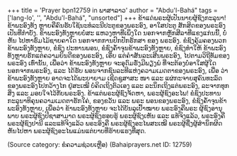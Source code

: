 +++
title = 'Prayer bpn12759 in ພາສາລາວ'
author = "Abdu'l-Bahá"
tags = ['lang-lo', '', "Abdu'l-Bahá", "unsorted"]
+++
ຂ້າແດ່ພຣະຜູ້ເປັນນາຍຜູ້ຊົງກະລຸນາ! ຂ້າພະອົງທັງ ຫຼາຍຄືຄົນຮັບໃຊ້ນະທໍລະນີປະຕູຂອງພຣະອົງ, ອາໃສປະຕູ ສັກສິດຂອງພຣະອົງເປັນທີ່ກໍາບັງ. ຂ້າພະອົງທັງຫຼາຍບໍ່ສະ ແຫວງຫາທີ່ເພິ່ງໃດ ນອກຈາກຫຼັກສີລາທີ່ແຂງແກ່ນນີ້,   ບໍ່ຫັນ ໄປຫາຮົ່ມໄມ້ຊາຍຄາໃດ ນອກຈາກການປົກປັກຮັກສາ ຂອງ ພຣະອົງ.  ຂໍຊົງຄຸ້ມຄອງພວກຂ້າພະອົງທັງຫຼາຍ,  ຂໍຊົງ ປະທານພອນ, ຂໍຊົງຄໍ້າຈຸນຂ້າພະອົງທັງຫຼາຍ,  ຂໍຊົງທໍາໃຫ້ ຂ້າພະອົງທັງຫຼາຍຮັກແຕ່ຄວາມຍິນດີຂອງພຣະອົງ, ເອີ່ຍ ແຕ່ຄໍາສັນລະເສີນພຣະອົງ, ໄປຕາມວິຖີທັມຂອງພຣະອົງ ເທົ່ານັ້ນ,   ເພື່ອວ່າ ຂ້າພະອົງທັງຫຼາຍ ຈະອຸດົມຮັ່ງມີພຽງພໍ ທີ່ຈະຕ້ອງບໍ່ອາໃສຜູ້ໃດນອກຈາກພຣະອົງ, ແລະ ໄດ້ຮັບ ພອນຈາກຊົນລະທີແຫ່ງຄວາມເມດຕາຂອງພຣະອົງ, ເພື່ອ ວ່າຂ້າພະອົງທັງຫຼາຍ ອາດຈະໄດ້ພະຍາຍາມ ເຊີດຊູສາສະ ໜາ ແລະ ແຜ່ກະຈາຍສຸຄົນທະລົດຂອງພຣະອົງໄປກວ້າງໄກ ຢູ່ສະເໝີ ບໍ່ຄິດເຖິງຕົວເອງ ແລະ ລະນຶກເຖິງແຕ່ພຣະອົງ, ລະຈາກທຸກສິ່ງ ແລະ ມອບໃຈໄວ້ກັບພຣະອົງ.
     ຂ້າແຕ່ພຣະຜູ້ຊົງຈັດຫາ, ພຣະຜູ້ຊົງອະໄພ! ຂໍຊົງປະທານ ກະລຸນາທິຄຸນຄວາມເມດຕາຮັກໃຄ່, ຂອງຂວັນ ແລະ ພຣະ ພອນຂອງພຣະອົງ, ຂໍຊົງຄໍ້າຈຸນຂ້າພະອົງທັງຫຼາຍ, ເພື່ອວ່າ ຂ້າພະອົງທັງຫຼາຍ   ຈະໄດ້ບັນລຸເປົ້າໝາຍ    ພຣະອົງຄືພຣະ
ຜູ້ຊົງອານຸພາບ ພຣະຜູ້ຊົງປີຊາສາມາດ ພຣະຜູ້ຊົງຮອບຮູ້ ພຣະຜູ້ຊົງເຫັນ ແລະ ແທ້ຈິງແລ້ວ, ພຣະອົງຄືພຣະຜູ້ຊົງປານີ ແລະແທ້ຈິງແລ້ວ  ພຣະອົງຄື   ພຣະຜູ້ຊົງອະໄພສະເໝີ ພຣະຜູ້ຊື່ງຜູ້ສໍານຶກຜິດຫັນໄປຫາ   ພຣະຜູ້ຊົງອະໄພແມ່ນແຕ່ບາບທີ່ຮ້າຍແຮງທີ່ສຸດ.

(Source category: ຂໍຄວາມຊ່ວຍເຫຼືອ)
(Bahaiprayers.net ID: 12759)
